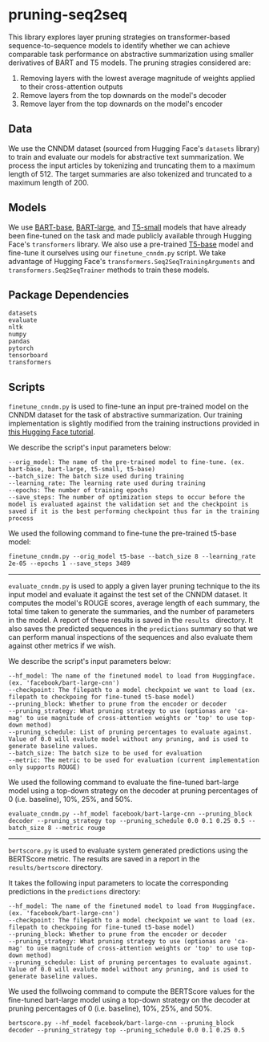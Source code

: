 # pruning-seq2seq

This library explores layer pruning strategies on transformer-based sequence-to-sequence models to identify whether we can achieve comparable task performance on abstractive summarization using smaller derivatives of BART and T5 models. The pruning stragies considered are:

1. Removing layers with the lowest average magnitude of weights applied to their cross-attention outputs
2. Remove layers from the top downards on the model's decoder
3. Remove layer from the top downards on the model's encoder

## Data
We use the CNNDM dataset (sourced from Hugging Face's `datasets` library) to train and evaluate our models for abstractive text summarization. We process the input articles by tokenizing and truncating them to a maximum length of 512. The target summaries are also tokenized and truncated to a maximum length of 200.

## Models
We use [BART-base](https://huggingface.co/ainize/bart-base-cnn), [BART-large](https://huggingface.co/facebook/bart-large-cnn), and [T5-small](https://huggingface.co/Chikashi/t5-small-finetuned-cnndm) models that have already been fine-tuned on the task and made publicly available through Hugging Face's `transformers` library. We also use a pre-trained [T5-base](https://huggingface.co/t5-base) model and fine-tune it ourselves using our `finetune_cnndm.py` script.
We take advantage of Hugging Face's `transformers.Seq2SeqTrainingArguments` and `transformers.Seq2SeqTrainer` methods to train these models.

## Package Dependencies
    datasets
    evaluate
    nltk
    numpy
    pandas
    pytorch
    tensorboard
    transformers
    

## Scripts
`finetune_cnndm.py` is used to fine-tune an input pre-trained model on the CNNDM dataset for the task of abstractive summarization. Our training implementation is slightly modified from the training instructions provided in [this Hugging Face tutorial](https://github.com/huggingface/notebooks/blob/main/examples/summarization.ipynb).

We describe the script's input parameters below:

    --orig_model: The name of the pre-trained model to fine-tune. (ex. bart-base, bart-large, t5-small, t5-base)
    --batch_size: The batch size used during training
    --learning_rate: The learning rate used during training
    --epochs: The number of training epochs
    --save_steps: The number of optimization steps to occur before the model is evaluated against the validation set and the checkpoint is saved if it is the best performing checkpoint thus far in the training process

We used the following command to fine-tune the pre-trained t5-base model:
  
  `finetune_cnndm.py --orig_model t5-base --batch_size 8 --learning_rate 2e-05 --epochs 1 --save_steps 3489`

----

`evaluate_cnndm.py` is used to apply a given layer pruning technique to the its input model and evaluate it against the test set of the CNNDM dataset. It computes the model's ROUGE scores, average length of each summary, the total time taken to generate the summaries, and the number of parameters in the model. A report of these results is saved in the `results ` directory. It also saves the predicted sequences in the `predictions` summary so that we can perform manual inspections of the sequences and also evaluate them against other metrics if we wish.

We describe the script's input parameters below:

    --hf_model: The name of the finetuned model to load from Huggingface. (ex. 'facebook/bart-large-cnn')
    --checkpoint: The filepath to a model checkpoint we want to load (ex. filepath to checkpoing for fine-tuned t5-base model)
    --pruning_block: Whether to prune from the encoder or decoder
    --pruning_strategy: What pruning strategy to use (optionas are 'ca-mag' to use magnitude of cross-attention weights or 'top' to use top-down method)
    --pruning_schedule: List of pruning percentages to evaluate against. Value of 0.0 will evalute model without any pruning, and is used to generate baseline values.
    --batch_size: The batch size to be used for evaluation
    --metric: The metric to be used for evaluation (current implementation only supports ROUGE)

We used the following command to evaluate the fine-tuned bart-large model using a top-down strategy on the decoder at pruning percentages of 0 (i.e. baseline), 10%, 25%, and 50%.
  
  `evaluate_cnndm.py --hf_model facebook/bart-large-cnn --pruning_block decoder --pruning_strategy top --pruning_schedule 0.0 0.1 0.25 0.5 --batch_size 8 --metric rouge`
  
  
----

`bertscore.py` is used to evaluate system generated predictions using the BERTScore metric. The results are saved in a report in the `results/bertscore` directory.

It takes the following input parameters to locate the corresponding predictions in the `predictions` directory:

    --hf_model: The name of the finetuned model to load from Huggingface. (ex. 'facebook/bart-large-cnn')
    --checkpoint: The filepath to a model checkpoint we want to load (ex. filepath to checkpoing for fine-tuned t5-base model)
    --pruning_block: Whether to prune from the encoder or decoder
    --pruning_strategy: What pruning strategy to use (optionas are 'ca-mag' to use magnitude of cross-attention weights or 'top' to use top-down method)
    --pruning_schedule: List of pruning percentages to evaluate against. Value of 0.0 will evalute model without any pruning, and is used to generate baseline values.
    
We used the follwoing command to compute the BERTScore values for the fine-tuned bart-large model using a top-down strategy on the decoder at pruning percentages of 0 (i.e. baseline), 10%, 25%, and 50%.

  `bertscore.py --hf_model facebook/bart-large-cnn --pruning_block decoder --pruning_strategy top --pruning_schedule 0.0 0.1 0.25 0.5`
  
